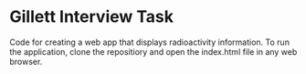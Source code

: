 # Gillett Interview Task
Code for creating a web app that displays radioactivity information.
To run the application, clone the repositiory and open the index.html file in any web browser. 
